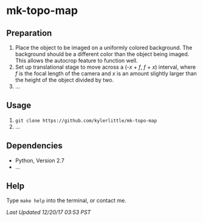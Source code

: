 # mk-topo-map
## Preparation
1. Place the object to be imaged on a uniformly colored background. The background should be a different color than the object being imaged. This allows the autocrop feature to function well.
1. Set up translational stage to move across a (-*x* + *f*, *f* + *x*) interval, where *f* is the focal length of the camera and *x* is an amount slightly larger than the height of the object divided by two.
1. ...

## Usage
1. `git clone https://github.com/kylerlittle/mk-topo-map`
1. ...

## Dependencies
* Python, Version 2.7
* ...

## Help
Type `make help` into the terminal, or contact me.

*Last Updated 12/20/17 03:53 PST*
